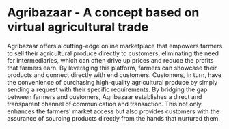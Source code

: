 # Agribazaar - A concept based on virtual agricultural trade

Agribazaar offers a cutting-edge online marketplace that empowers farmers to sell their agricultural produce directly to customers, eliminating the need for intermediaries, which can often drive up prices and reduce the profits that farmers earn. By leveraging this platform, farmers can showcase their products and connect directly with end customers. Customers, in turn, have the convenience of purchasing high-quality agricultural produce by simply sending a request with their specific requirements. By bridging the gap between farmers and customers, Agribazaar establishes a direct and transparent channel of communication and transaction. This not only enhances the farmers' market access but also provides customers with the assurance of sourcing products directly from the hands that nurtured them.

